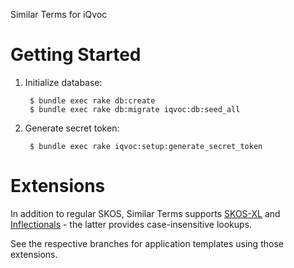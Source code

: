 Similar Terms for iQvoc


Getting Started
===============

1. Initialize database:

        $ bundle exec rake db:create
        $ bundle exec rake db:migrate iqvoc:db:seed_all

2. Generate secret token:

        $ bundle exec rake iqvoc:setup:generate_secret_token


Extensions
==========

In addition to regular SKOS, Similar Terms supports
[SKOS-XL](https://github.com/innoq/iqvoc_skosxl) and
[Inflectionals](https://github.com/innoq/iqvoc_inflectionals) - the latter
provides case-insensitive lookups.

See the respective branches for application templates using those extensions.

